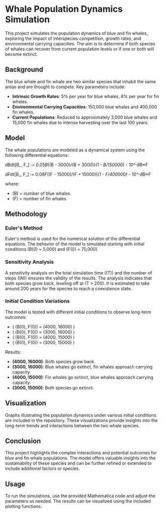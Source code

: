 # Whale Population Dynamics Simulation

This project simulates the population dynamics of blue and fin whales, exploring the impact of interspecies competition, growth rates, and environmental carrying capacities. The aim is to determine if both species of whales can recover from current population levels or if one or both will become extinct.

## Background

The blue whale and fin whale are two similar species that inhabit the same areas and are thought to compete. Key parameters include:

- **Intrinsic Growth Rates**: 5% per year for blue whales, 8% per year for fin whales.
- **Environmental Carrying Capacities**: 150,000 blue whales and 400,000 fin whales.
- **Current Populations**: Reduced to approximately 3,000 blue whales and 15,000 fin whales due to intense harvesting over the last 100 years.

## Model

The whale populations are modeled as a dynamical system using the following differential equations:

dBdt[B_, F_] := 0.05*B*((B - 3000)/(B + 3000))*(1 - B/150000) - 10^-8*B*F

dFdt[B_, F_] := 0.08*F*((F - 15000)/(F + 15000))*(1 - F/400000) - 10^-8*B*F

where:
- \(B\) = number of blue whales
- \(F\) = number of fin whales

## Methodology

### Euler's Method

Euler's method is used for the numerical solution of the differential equations. The behavior of the model is simulated starting with initial conditions \(B(0) = 5,000\) and \(F(0) = 70,000\).

### Sensitivity Analysis

A sensitivity analysis on the total simulation time (\(T\)) and the number of steps (\(N\)) ensures the validity of the results. The analysis indicates that both species grow back, leveling off at \(T > 200\). It is estimated to take around 200 years for the species to reach a coexistence state.

### Initial Condition Variations

The model is tested with different initial conditions to observe long-term outcomes:
- \( (B(0), F(0)) = (4000, 16000) \)
- \( (B(0), F(0)) = (3000, 16000) \)
- \( (B(0), F(0)) = (4000, 15000) \)
- \( (B(0), F(0)) = (3000, 15000) \)

Results:
- **(4000, 16000)**: Both species grow back.
- **(3000, 16000)**: Blue whales go extinct, fin whales approach carrying capacity.
- **(4000, 15000)**: Fin whales go extinct, blue whales approach carrying capacity.
- **(3000, 15000)**: Both species go extinct.

## Visualization

Graphs illustrating the population dynamics under various initial conditions are included in the repository. These visualizations provide insights into the long-term trends and interactions between the two whale species.

## Conclusion

This project highlights the complex interactions and potential outcomes for blue and fin whale populations. The model offers valuable insights into the sustainability of these species and can be further refined or extended to include additional factors or species.

## Usage

To run the simulations, use the provided Mathematica code and adjust the parameters as needed. The results can be visualized using the included plotting functions.

